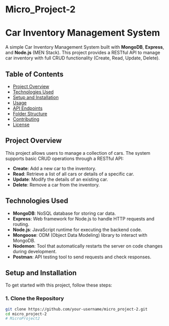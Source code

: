 # Micro_Project-2
# Car Inventory Management System

A simple Car Inventory Management System built with **MongoDB**, **Express**, and **Node.js** (MEN Stack). This project provides a RESTful API to manage car inventory with full CRUD functionality (Create, Read, Update, Delete).

## Table of Contents
- [Project Overview](#project-overview)
- [Technologies Used](#technologies-used)
- [Setup and Installation](#setup-and-installation)
- [Usage](#usage)
- [API Endpoints](#api-endpoints)
- [Folder Structure](#folder-structure)
- [Contributing](#contributing)
- [License](#license)

## Project Overview

This project allows users to manage a collection of cars. The system supports basic CRUD operations through a RESTful API:

- **Create**: Add a new car to the inventory.
- **Read**: Retrieve a list of all cars or details of a specific car.
- **Update**: Modify the details of an existing car.
- **Delete**: Remove a car from the inventory.

## Technologies Used

- **MongoDB**: NoSQL database for storing car data.
- **Express**: Web framework for Node.js to handle HTTP requests and routing.
- **Node.js**: JavaScript runtime for executing the backend code.
- **Mongoose**: ODM (Object Data Modeling) library to interact with MongoDB.
- **Nodemon**: Tool that automatically restarts the server on code changes during development.
- **Postman**: API testing tool to send requests and check responses.

## Setup and Installation

To get started with this project, follow these steps:

### 1. Clone the Repository

```bash
git clone https://github.com/your-username/micro_project-2.git
cd micro_project-2
# MicroProject2
